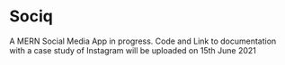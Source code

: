 # Sociq
A MERN Social Media App in progress. Code and Link to documentation with a case study of Instagram will be uploaded on 15th June 2021
